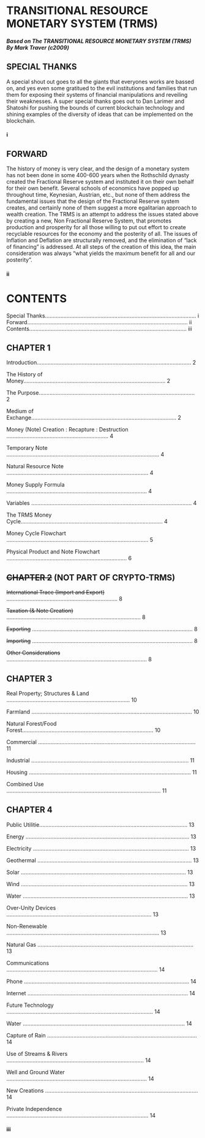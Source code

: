 # TRANSITIONAL RESOURCE MONETARY SYSTEM (TRMS)

##### Based on The TRANSITIONAL RESOURCE MONETARY SYSTEM (TRMS) By Mark Traver (c2009)

## SPECIAL THANKS

A special shout out goes to all the giants that everyones works are bassed on, and yes even some gratitued to the evil institutions and families that run them for exposing their systems of financial manipulations and reveiling their weaknesses.  A super special thanks goes out to Dan Larimer and Shatoshi for pushing the bounds of current blockchain technology and shining examples of the diversity of ideas that can be implemented on the blockchain.

#### i

## FORWARD

The history of money is very clear, and the design of a monetary system has not been done in some 400-600 years when the Rothschild dynasty created the Fractional Reserve system and instituted it on their own behalf for their own benefit. Several schools of economics have popped up throughout time, Keynesian, Austrian, etc., but none of them address the fundamental issues that the design of the Fractional Reserve system creates, and certainly none of them suggest a more egalitarian approach to wealth creation. The TRMS is an attempt to address the issues stated above by creating a new, Non Fractional Reserve System, that promotes production and prosperity for all those willing to put out effort to create recyclable resources for the economy and the posterity of all. The issues of Inflation and Deflation are structurally removed, and the elimination of “lack of financing” is addressed. At all steps of the creation of this idea, the main consideration was always “what yields the maximum benefit for all and our posterity”.

#### ii

# CONTENTS

Special Thanks.................................................................................................. i
Forward........................................................................................................ ii
Contents...................................................................................................... iii

## CHAPTER 1

Introduction.................................................................................................... 2

The History of Money............................................................................................ 2

The Purpose..................................................................................................... 2

Medium of Exchange.............................................................................................. 2

Money (Note) Creation : Recapture : Destruction …............................................................... 4

Temporary Note …................................................................................................ 4

Natural Resource Note …......................................................................................... 4

Money Supply Formula ........................................................................................... 4

Variables …..................................................................................................... 4

The TRMS Money Cycle............................................................................................ 4

Money Cycle Flowchart …......................................................................................... 5

Physical Product and Note Flowchart …........................................................................... 6

## ~~CHAPTER 2~~  (NOT PART OF CRYPTO-TRMS)

~~International Trace (Import and Export)~~ ........................................................................ 8

~~Taxation (& Note Creation)~~ ….................................................................................... 8

~~Exporting~~ …..................................................................................................... 8

~~Importing~~ …..................................................................................................... 8

~~Other Considerations~~ ........................................................................................... 8

## CHAPTER 3

Real Property; Structures & Land …............................................................................. 10

Farmland …..................................................................................................... 10

Natural Forest/Food Forest..................................................................................... 10

Commercial …................................................................................................... 11

Industrial …................................................................................................... 11

Housing …...................................................................................................... 11

Combined Use …................................................................................................. 11

## CHAPTER 4

Public Utilitie................................................................................................ 13

Energy …....................................................................................................... 13

Electricity ….................................................................................................. 13

Geothermal .................................................................................................... 13

Solar …........................................................................................................ 13

Wind …......................................................................................................... 13

Water …........................................................................................................ 13

Over-Unity Devices …........................................................................................... 13

Non-Renewable …................................................................................................ 13

Natural Gas ….................................................................................................. 13

Communications …............................................................................................... 14

Phone …........................................................................................................ 14

Internet …..................................................................................................... 14

Future Technology …............................................................................................ 14

Water ......................................................................................................... 14

Capture of Rain ….............................................................................................. 14

Use of Streams & Rivers …...................................................................................... 14

Well and Ground Water …........................................................................................ 14

New Creations …................................................................................................ 14

Private Independence …......................................................................................... 14

#### iii

 

